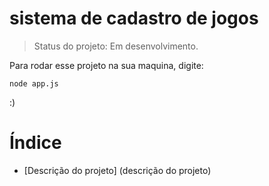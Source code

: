 <h1 allign="center">sistema de cadastro de jogos</h1>

> Status do projeto: Em desenvolvimento.

Para rodar esse projeto na sua maquina, digite:

```
node app.js
```

:)

# Índice 
* [Descrição do projeto] (descrição do projeto)
